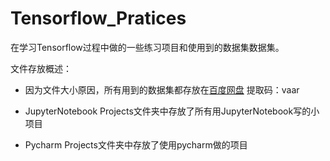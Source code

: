 # Tensorflow_Pratices
在学习Tensorflow过程中做的一些练习项目和使用到的数据集数据集。

文件存放概述：

- 因为文件大小原因，所有用到的数据集都存放在[百度网盘](https://pan.baidu.com/s/1fvRT1AutBPTKakpGEeTXjQ)    提取码：vaar

- JupyterNotebook Projects文件夹中存放了所有用JupyterNotebook写的小项目

- Pycharm Projects文件夹中存放了使用pycharm做的项目

  

